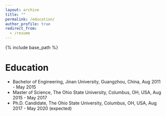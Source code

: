 ```yaml
---
layout: archive
title: ""
permalink: /education/
author_profile: true
redirect_from:
  - /resume
---
```


{% include base_path %}

Education
======
* Bachelor of Engineering, Jinan University, Guangzhou, China, Aug 2011 - May 2015
* Master of Science, The Ohio State University, Columbus, OH, USA, Aug 2015 - May 2017
* Ph.D. Candidate, The Ohio State University, Columbus, OH, USA, Aug 2017 - May 2020 (expected)
